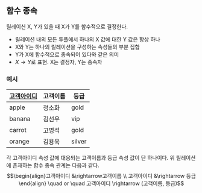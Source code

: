 ## 함수 종속
릴레이션 X, Y가 있을 때 X가 Y를 함수적으로 결정한다. 
+ 릴레이션 내의 모든 투플에서 하나의 X 값에 대한 Y 값은 항상 하나
+ X와 Y는 하나의 릴레이션을 구성하는 속성들의 부분 집합
+ Y가 X에 함수적으로 종속되어 있다와 같은 의미
+ $X\rightarrow Y$로 표현. X는 결정자, Y는 종속자
### 예시
| <u>고객아이디</u> | 고객이름 | 등급   |
| ----------------- | -------- | ------ |
| apple             | 정소화   | gold   |
| banana            | 김선우   | vip    |
| carrot            | 고명석   | gold   |
| orange            | 김용욱   | silver |

각 고객아이디 속성 값에 대응되는 고객이름과 등급 속성 값이 단 하나이다. 위 릴레이션에 존재하는 함수 종속 관계는 다음과 같다.$$\begin{align}고객아이디 &\rightarrow고객이름 \\ 고객아이디 &\rightarrow 등급\end{align} \quad or \quad 고객아이디 \rightarrow (고객이름, 등급)$$
